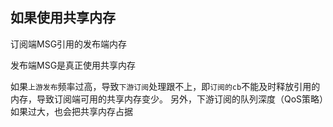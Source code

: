 ## 如果使用共享内存      

订阅端MSG引用的发布端内存     

发布端MSG是真正使用共享内存      

如果`上游发布`频率过高，导致`下游订阅`处理跟不上，即`订阅的cb`不能及时释放引用的内存，导致订阅端可用的共享内存变少。 
另外，下游订阅的队列深度（QoS策略）如果过大，也会把共享内存占据      
